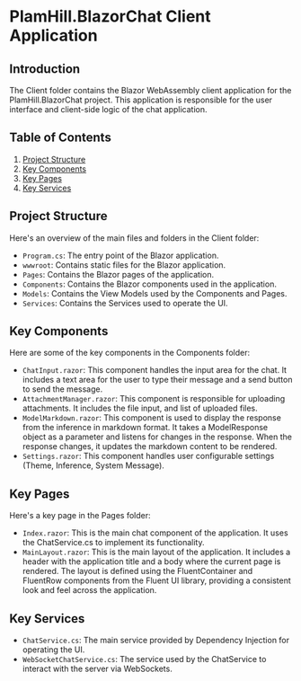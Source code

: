 # PlamHill.BlazorChat Client Application

## Introduction
The Client folder contains the Blazor WebAssembly client application for the PlamHill.BlazorChat project. This application is responsible for the user interface and client-side logic of the chat application.

## Table of Contents
1. [Project Structure](#project-structure)
2. [Key Components](#key-components)
3. [Key Pages](#key-pages)
4. [Key Services](#key-services)

## Project Structure
Here's an overview of the main files and folders in the Client folder:

- `Program.cs`: The entry point of the Blazor application.
- `wwwroot`: Contains static files for the Blazor application.
- `Pages`: Contains the Blazor pages of the application.
- `Components`: Contains the Blazor components used in the application.
- `Models`: Contains the View Models used by the Components and Pages.
- `Services`: Contains the Services used to operate the UI.

## Key Components
Here are some of the key components in the Components folder:

- `ChatInput.razor`:  This component handles the input area for the chat. It includes a text area for the user to type their message and a send button to send the message.
- `AttachmentManager.razor`: This component is responsible for uploading attachments. It includes the file input, and list of uploaded files.
- `ModelMarkdown.razor`: This component is used to display the response from the inference in markdown format. It takes a ModelResponse object as a parameter and listens for changes in the response. When the response changes, it updates the markdown content to be rendered.
- `Settings.razor`: This component handles user configurable settings (Theme, Inference, System Message).

## Key Pages
Here's a key page in the Pages folder:

- `Index.razor`: This is the main chat component of the application. It uses the ChatService.cs to implement its functionality.
- `MainLayout.razor`: This is the main layout of the application. It includes a header with the application title and a body where the current page is rendered. The layout is defined using the FluentContainer and FluentRow components from the Fluent UI library, providing a consistent look and feel across the application.

## Key Services
- `ChatService.cs`: The main service provided by Dependency Injection for operating the UI.
- `WebSocketChatService.cs`: The service used by the ChatService to interact with the server via WebSockets.
